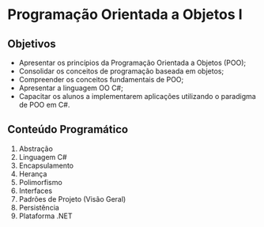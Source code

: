 # Programação Orientada a Objetos I

## Objetivos

+ Apresentar os princípios da Programação Orientada a Objetos (POO);
+ Consolidar os conceitos de programação baseada em objetos; 
+ Compreender os conceitos fundamentais de POO;
+ Apresentar a linguagem OO C#;
+ Capacitar os alunos a implementarem aplicações utilizando o paradigma de POO em C#.

## Conteúdo Programático

1. Abstração
1. Linguagem C#
1. Encapsulamento
1. Herança
1. Polimorfismo
1. Interfaces
1. Padrões de Projeto (Visão Geral)
1. Persistência
1. Plataforma .NET
